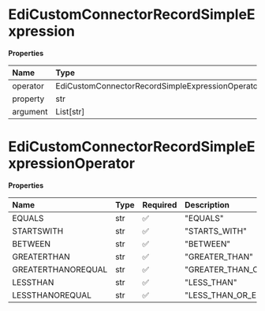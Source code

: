 # EdiCustomConnectorRecordSimpleExpression

**Properties**

| Name     | Type                                             | Required | Description |
| :------- | :----------------------------------------------- | :------- | :---------- |
| operator | EdiCustomConnectorRecordSimpleExpressionOperator | ✅       |             |
| property | str                                              | ✅       |             |
| argument | List[str]                                        | ❌       |             |

# EdiCustomConnectorRecordSimpleExpressionOperator

**Properties**

| Name               | Type | Required | Description             |
| :----------------- | :--- | :------- | :---------------------- |
| EQUALS             | str  | ✅       | "EQUALS"                |
| STARTSWITH         | str  | ✅       | "STARTS_WITH"           |
| BETWEEN            | str  | ✅       | "BETWEEN"               |
| GREATERTHAN        | str  | ✅       | "GREATER_THAN"          |
| GREATERTHANOREQUAL | str  | ✅       | "GREATER_THAN_OR_EQUAL" |
| LESSTHAN           | str  | ✅       | "LESS_THAN"             |
| LESSTHANOREQUAL    | str  | ✅       | "LESS_THAN_OR_EQUAL"    |

